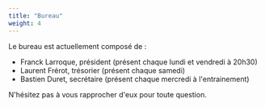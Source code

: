 ```yaml
---
title: "Bureau"
weight: 4
---
```


Le bureau est actuellement composé de :

- Franck Larroque, président (présent chaque lundi et vendredi à 20h30)
- Laurent Frérot, trésorier (présent chaque samedi)
- Bastien Duret, secrétaire (présent chaque mercredi à l'entrainement)

N'hésitez pas à vous rapprocher d'eux pour toute question.
